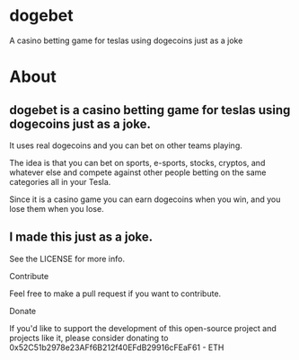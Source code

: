 # dogebet
A casino betting game for teslas using dogecoins just as a joke

# About

dogebet is a casino betting game for teslas using dogecoins just as a joke.
---

It uses real dogecoins and you can bet on other teams playing.

The idea is that you can bet on sports, e-sports, stocks, cryptos, and whatever else and compete against other people betting on the same categories all in your Tesla.

Since it is a casino game you can earn dogecoins when you win, and you lose them when you lose.

I made this just as a joke.
---
See the LICENSE for more info.

Contribute

Feel free to make a pull request if you want to contribute.

Donate

If you'd like to support the development of this open-source project and projects like it, please consider donating to
0x52C51b2978e23AFf6B212f40EFdB29916cFEaF61 - ETH
